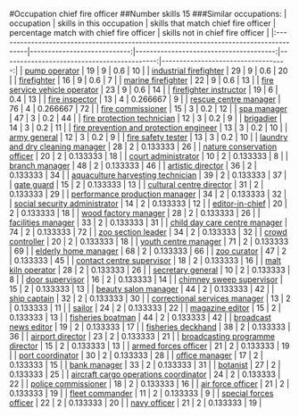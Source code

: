#Occupation chief fire officer
##Number skills 15
###Similar occupations:
| occupation                                                                            |   skills in this occupation |   skills that match chief fire officer |   percentage match with chief fire officer |   skills not in chief fire officer |
|:--------------------------------------------------------------------------------------|----------------------------:|---------------------------------------:|-------------------------------------------:|-----------------------------------:|
| [pump operator](pump_operator.md)                                                     |                          19 |                                      9 |                                   0.6      |                                 10 |
| [industrial firefighter](industrial_firefighter.md)                                   |                          29 |                                      9 |                                   0.6      |                                 20 |
| [firefighter](firefighter.md)                                                         |                          16 |                                      9 |                                   0.6      |                                  7 |
| [marine firefighter](marine_firefighter.md)                                           |                          22 |                                      9 |                                   0.6      |                                 13 |
| [fire service vehicle operator](fire_service_vehicle_operator.md)                     |                          23 |                                      9 |                                   0.6      |                                 14 |
| [firefighter instructor](firefighter_instructor.md)                                   |                          19 |                                      6 |                                   0.4      |                                 13 |
| [fire inspector](fire_inspector.md)                                                   |                          13 |                                      4 |                                   0.266667 |                                  9 |
| [rescue centre manager](rescue_centre_manager.md)                                     |                          76 |                                      4 |                                   0.266667 |                                 72 |
| [fire commissioner](fire_commissioner.md)                                             |                          15 |                                      3 |                                   0.2      |                                 12 |
| [spa manager](spa_manager.md)                                                         |                          47 |                                      3 |                                   0.2      |                                 44 |
| [fire protection technician](fire_protection_technician.md)                           |                          12 |                                      3 |                                   0.2      |                                  9 |
| [brigadier](brigadier.md)                                                             |                          14 |                                      3 |                                   0.2      |                                 11 |
| [fire prevention and protection engineer](fire_prevention_and_protection_engineer.md) |                          13 |                                      3 |                                   0.2      |                                 10 |
| [army general](army_general.md)                                                       |                          12 |                                      3 |                                   0.2      |                                  9 |
| [fire safety tester](fire_safety_tester.md)                                           |                          13 |                                      3 |                                   0.2      |                                 10 |
| [laundry and dry cleaning manager](laundry_and_dry_cleaning_manager.md)               |                          28 |                                      2 |                                   0.133333 |                                 26 |
| [nature conservation officer](nature_conservation_officer.md)                         |                          20 |                                      2 |                                   0.133333 |                                 18 |
| [court administrator](court_administrator.md)                                         |                          10 |                                      2 |                                   0.133333 |                                  8 |
| [branch manager](branch_manager.md)                                                   |                          48 |                                      2 |                                   0.133333 |                                 46 |
| [artistic director](artistic_director.md)                                             |                          36 |                                      2 |                                   0.133333 |                                 34 |
| [aquaculture harvesting technician](aquaculture_harvesting_technician.md)             |                          39 |                                      2 |                                   0.133333 |                                 37 |
| [gate guard](gate_guard.md)                                                           |                          15 |                                      2 |                                   0.133333 |                                 13 |
| [cultural centre director](cultural_centre_director.md)                               |                          31 |                                      2 |                                   0.133333 |                                 29 |
| [performance production manager](performance_production_manager.md)                   |                          34 |                                      2 |                                   0.133333 |                                 32 |
| [social security administrator](social_security_administrator.md)                     |                          14 |                                      2 |                                   0.133333 |                                 12 |
| [editor-in-chief](editor-in-chief.md)                                                 |                          20 |                                      2 |                                   0.133333 |                                 18 |
| [wood factory manager](wood_factory_manager.md)                                       |                          28 |                                      2 |                                   0.133333 |                                 26 |
| [facilities manager](facilities_manager.md)                                           |                          33 |                                      2 |                                   0.133333 |                                 31 |
| [child day care centre manager](child_day_care_centre_manager.md)                     |                          74 |                                      2 |                                   0.133333 |                                 72 |
| [zoo section leader](zoo_section_leader.md)                                           |                          34 |                                      2 |                                   0.133333 |                                 32 |
| [crowd controller](crowd_controller.md)                                               |                          20 |                                      2 |                                   0.133333 |                                 18 |
| [youth centre manager](youth_centre_manager.md)                                       |                          71 |                                      2 |                                   0.133333 |                                 69 |
| [elderly home manager](elderly_home_manager.md)                                       |                          68 |                                      2 |                                   0.133333 |                                 66 |
| [zoo curator](zoo_curator.md)                                                         |                          47 |                                      2 |                                   0.133333 |                                 45 |
| [contact centre supervisor](contact_centre_supervisor.md)                             |                          18 |                                      2 |                                   0.133333 |                                 16 |
| [malt kiln operator](malt_kiln_operator.md)                                           |                          28 |                                      2 |                                   0.133333 |                                 26 |
| [secretary general](secretary_general.md)                                             |                          10 |                                      2 |                                   0.133333 |                                  8 |
| [door supervisor](door_supervisor.md)                                                 |                          16 |                                      2 |                                   0.133333 |                                 14 |
| [chimney sweep supervisor](chimney_sweep_supervisor.md)                               |                          15 |                                      2 |                                   0.133333 |                                 13 |
| [beauty salon manager](beauty_salon_manager.md)                                       |                          44 |                                      2 |                                   0.133333 |                                 42 |
| [ship captain](ship_captain.md)                                                       |                          32 |                                      2 |                                   0.133333 |                                 30 |
| [correctional services manager](correctional_services_manager.md)                     |                          13 |                                      2 |                                   0.133333 |                                 11 |
| [sailor](sailor.md)                                                                   |                          24 |                                      2 |                                   0.133333 |                                 22 |
| [magazine editor](magazine_editor.md)                                                 |                          15 |                                      2 |                                   0.133333 |                                 13 |
| [fisheries boatman](fisheries_boatman.md)                                             |                          44 |                                      2 |                                   0.133333 |                                 42 |
| [broadcast news editor](broadcast_news_editor.md)                                     |                          19 |                                      2 |                                   0.133333 |                                 17 |
| [fisheries deckhand](fisheries_deckhand.md)                                           |                          38 |                                      2 |                                   0.133333 |                                 36 |
| [airport director](airport_director.md)                                               |                          23 |                                      2 |                                   0.133333 |                                 21 |
| [broadcasting programme director](broadcasting_programme_director.md)                 |                          15 |                                      2 |                                   0.133333 |                                 13 |
| [armed forces officer](armed_forces_officer.md)                                       |                          21 |                                      2 |                                   0.133333 |                                 19 |
| [port coordinator](port_coordinator.md)                                               |                          30 |                                      2 |                                   0.133333 |                                 28 |
| [office manager](office_manager.md)                                                   |                          17 |                                      2 |                                   0.133333 |                                 15 |
| [bank manager](bank_manager.md)                                                       |                          33 |                                      2 |                                   0.133333 |                                 31 |
| [botanist](botanist.md)                                                               |                          27 |                                      2 |                                   0.133333 |                                 25 |
| [aircraft cargo operations coordinator](aircraft_cargo_operations_coordinator.md)     |                          24 |                                      2 |                                   0.133333 |                                 22 |
| [police commissioner](police_commissioner.md)                                         |                          18 |                                      2 |                                   0.133333 |                                 16 |
| [air force officer](air_force_officer.md)                                             |                          21 |                                      2 |                                   0.133333 |                                 19 |
| [fleet commander](fleet_commander.md)                                                 |                          11 |                                      2 |                                   0.133333 |                                  9 |
| [special forces officer](special_forces_officer.md)                                   |                          22 |                                      2 |                                   0.133333 |                                 20 |
| [navy officer](navy_officer.md)                                                       |                          21 |                                      2 |                                   0.133333 |                                 19 |
